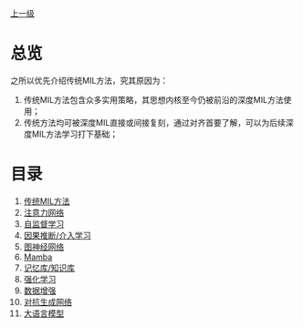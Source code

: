 [上一级](https://github.com/InkiYinji/MIL-Review/blob/main/README.md)

# 总览
之所以优先介绍传统MIL方法，究其原因为：
1. 传统MIL方法包含众多实用策略，其思想内核至今仍被前沿的深度MIL方法使用；
2. 传统方法均可被深度MIL直接或间接复刻，通过对齐首要了解，可以为后续深度MIL方法学习打下基础；

# 目录
1. [传统MIL方法](Traditional.md) 
2. [注意力网络](Attention.md)
3. [自监督学习](SelfSupervised.md)
4. [因果推断/介入学习](CausalInference.md)
5. [图神经网络](GNN.md)
6. [Mamba](Mamba.md)
7. [记忆库/知识库](MemoryBank.md)
8. [强化学习](ReinforcementLearning.md)
9. [数据增强](DataEnhancement.md)
10. [对抗生成网络](GAN.md)
11. [大语言模型](LLM.md)

